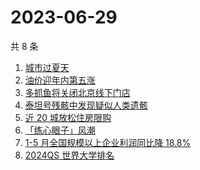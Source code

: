 # 2023-06-29

共 8 条

<!-- BEGIN ZHIHUSEARCH -->
<!-- 最后更新时间 Thu Jun 29 2023 11:21:12 GMT+0800 (China Standard Time) -->
1. [城市过夏天](https://www.zhihu.com/search?q=城市过夏天)
1. [ 油价迎年内第五涨](https://www.zhihu.com/search?q=%20油价迎年内第五涨)
1. [多抓鱼将关闭北京线下门店](https://www.zhihu.com/search?q=多抓鱼将关闭北京线下门店)
1. [泰坦号残骸中发现疑似人类遗骸](https://www.zhihu.com/search?q=泰坦号残骸中发现疑似人类遗骸)
1. [近 20 城放松住房限购](https://www.zhihu.com/search?q=近%2020%20城放松住房限购)
1. [「练心眼子」风潮](https://www.zhihu.com/search?q=「练心眼子」风潮)
1. [1-5 月全国规模以上企业利润同比降 18.8%](https://www.zhihu.com/search?q=1-5%20月全国规模以上企业利润同比降%2018.8%)
1. [2024QS 世界大学排名](https://www.zhihu.com/search?q=2024QS%20世界大学排名)
<!-- END ZHIHUSEARCH -->
